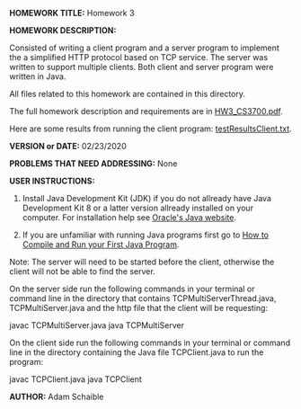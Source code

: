 **HOMEWORK TITLE:** Homework 3

**HOMEWORK DESCRIPTION:**

Consisted of writing a client program and a server program to implement the a simplified HTTP protocol based on TCP service. The server was written to support multiple clients. Both client and server program were written in Java.

All files related to this homework are contained in this directory.

The full homework description and requirements are in [HW3_CS3700.pdf](https://github.com/AdamSchaible/MSU_Denver/blob/master/CS%203700%20Computer%20Networks%20(Spring%202020)/HW3/HW3_CS3700.pdf).

Here are some results from running the client program: [testResultsClient.txt](https://github.com/AdamSchaible/MSU_Denver/blob/master/CS%203700%20Computer%20Networks%20(Spring%202020)/HW3/testResultsClient.txt).

**VERSION or DATE:** 02/23/2020

**PROBLEMS THAT NEED ADDRESSING:** None

**USER INSTRUCTIONS:** 

1) Install Java Development Kit (JDK) if you do not allready have Java Development Kit 8 or a latter version allready installed on your computer. For installation help see [Oracle's Java website](https://www.oracle.com/java/technologies/javase-downloads.html).

2) If you are unfamiliar with running Java programs first go to [How to Compile and Run your First Java Program](https://beginnersbook.com/2013/05/first-java-program/).

Note: The server will need to be started before the client, otherwise the client will not be able to find the server.

On the server side run the following commands in your terminal or command line in the directory that contains TCPMultiServerThread.java,  TCPMultiServer.java and the http file that the client will be requesting:

javac TCPMultiServer.java
java TCPMultiServer

On the client side run the following commands in your terminal or command line in the directory containing the Java file TCPClient.java to run the program:

javac TCPClient.java
java TCPClient

**AUTHOR:** Adam Schaible